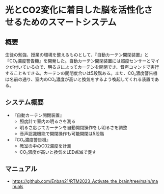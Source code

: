 # 光とCO2変化に着目した脳を活性化させるためのスマートシステム
## 概要
生徒の勉強、授業の環境を整えるものとして、『自動カーテン開閉装置』と『CO₂濃度警告機』を開発した。自動カーテン開閉装置には照度センサーとマイクが付いているので、明るさによってカーテンを開閉でき、音声コマンドで実行することもできる。カーテンの開閉度合いは5段階ある。また、CO₂濃度警告機は名前の通り、室内のCO₂濃度が高いと換気をするよう喚起してくれる装置である。
## システム概要
- 『自動カーテン開閉装置』
  - 照度計で室内の明るさを測る
  - 明るさ応じてカーテンを自動開閉操作をし明るさを調整
  - 音声認識機能で開閉操作も可能開閉は5段階
- 『CO₂濃度警告機』
  - 教室の中のC02濃度を計測
  - CO₂濃度が高いと換気をLED点滅で促す
## マニュアル
- https://github.com/Enban21/RTM2023_Activate_the_brain/tree/main/manuals
